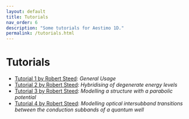 ```yaml
---
layout: default
title: Tutorials
nav_order: 6
description: "Some tutorials for Aestimo 1D."
permalink: /tutorials.html
---
```


# Tutorials

* [Tutorial 1 by Robert Steed](http://nbviewer.jupyter.org/github/sblisesivdin/aestimo/blob/master/doc/Aestimo_Tutorial.ipynb): *General Usage* 
* [Tutorial 2 by Robert Steed](http://nbviewer.jupyter.org/github/sblisesivdin/aestimo/blob/master/doc/Aestimo_tutorial2.ipynb): *Hybridising of degenerate energy levels* 
* [Tutorial 3 by Robert Steed](http://nbviewer.jupyter.org/github/sblisesivdin/aestimo/blob/master/doc/Aestimo_tutorial3.ipynb): *Modelling a structure with a parabolic potential* 
* [Tutorial 4 by Robert Steed](http://nbviewer.jupyter.org/github/sblisesivdin/aestimo/blob/master/doc/Aestimo_tutorial4.ipynb): *Modelling optical intersubband transitions between the conduction subbands of a quantum well* 
